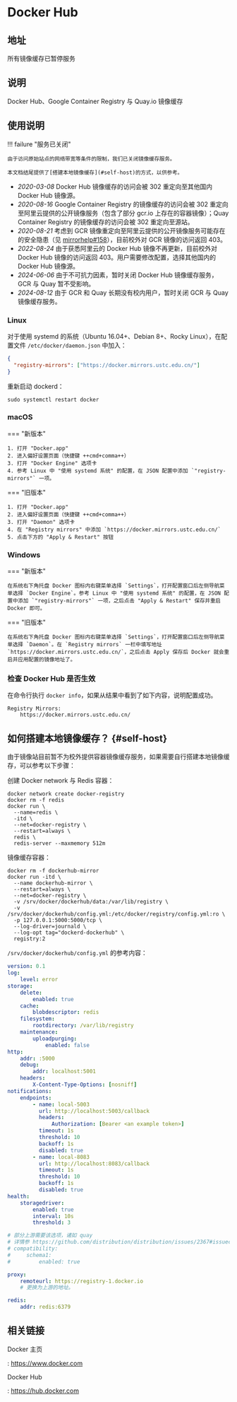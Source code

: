 # Docker Hub

## 地址

所有镜像缓存已暂停服务

## 说明

Docker Hub、Google Container Registry 与 Quay.io 镜像缓存

## 使用说明

!!! failure "服务已关闭"

    由于访问原始站点的网络带宽等条件的限制，我们已关闭镜像缓存服务。

    本文档结尾提供了[搭建本地镜像缓存](#self-host)的方式，以供参考。

- *2020-03-08* Docker Hub 镜像缓存的访问会被 302 重定向至其他国内 Docker Hub 镜像源。
- *2020-08-16* Google Container Registry 的镜像缓存的访问会被 302 重定向至阿里云提供的公开镜像服务（包含了部分 gcr.io 上存在的容器镜像）；Quay Container Registry 的镜像缓存的访问会被 302 重定向至源站。
- *2020-08-21* 考虑到 GCR 镜像重定向至阿里云提供的公开镜像服务可能存在的安全隐患（见 [mirrorhelp#158](https://github.com/ustclug/mirrorhelp/issues/158)），目前校外对 GCR 镜像的访问返回 403。
- *2022-08-24* 由于获悉阿里云的 Docker Hub 镜像不再更新，目前校外对 Docker Hub 镜像的访问返回 403。用户需要修改配置，选择其他国内的 Docker Hub 镜像源。
- *2024-06-06* 由于不可抗力因素，暂时关闭 Docker Hub 镜像缓存服务，GCR 与 Quay 暂不受影响。
- *2024-08-12* 由于 GCR 和 Quay 长期没有校内用户，暂时关闭 GCR 与 Quay 镜像缓存服务。

### Linux

对于使用 systemd 的系统（Ubuntu 16.04+、Debian 8+、Rocky Linux），在配置文件 `/etc/docker/daemon.json` 中加入：

```json
{
  "registry-mirrors": ["https://docker.mirrors.ustc.edu.cn/"]
}
```

重新启动 dockerd：

```shell
sudo systemctl restart docker
```

### macOS

=== "新版本"

    1. 打开 "Docker.app"
    2. 进入偏好设置页面（快捷键 ++cmd+comma++）
    3. 打开 "Docker Engine" 选项卡
    4. 参考 Linux 中 "使用 systemd 系统" 的配置，在 JSON 配置中添加 `"registry-mirrors"` 一项。

=== "旧版本"

    1. 打开 "Docker.app"
    2. 进入偏好设置页面（快捷键 ++cmd+comma++）
    3. 打开 "Daemon" 选项卡
    4. 在 "Registry mirrors" 中添加 `https://docker.mirrors.ustc.edu.cn/`
    5. 点击下方的 "Apply & Restart" 按钮

### Windows

=== "新版本"

    在系统右下角托盘 Docker 图标内右键菜单选择 `Settings`，打开配置窗口后左侧导航菜单选择 `Docker Engine`。参考 Linux 中 "使用 systemd 系统" 的配置，在 JSON 配置中添加 `"registry-mirrors"` 一项，之后点击 "Apply & Restart" 保存并重启 Docker 即可。

=== "旧版本"

    在系统右下角托盘 Docker 图标内右键菜单选择 `Settings`，打开配置窗口后左侧导航菜单选择 `Daemon`。在 `Registry mirrors` 一栏中填写地址 `https://docker.mirrors.ustc.edu.cn/`，之后点击 Apply 保存后 Docker 就会重启并应用配置的镜像地址了。

### 检查 Docker Hub 是否生效

在命令行执行 `docker info`，如果从结果中看到了如下内容，说明配置成功。

```text
Registry Mirrors:
    https://docker.mirrors.ustc.edu.cn/
```

## 如何搭建本地镜像缓存？ {#self-host}

由于镜像站目前暂不为校外提供容器镜像缓存服务，如果需要自行搭建本地镜像缓存，可以参考以下步骤：

创建 Docker network 与 Redis 容器：

```shell
docker network create docker-registry
docker rm -f redis
docker run \
  --name=redis \
  -itd \
  --net=docker-registry \
  --restart=always \
  redis \
  redis-server --maxmemory 512m
```

镜像缓存容器：

```shell
docker rm -f dockerhub-mirror
docker run -itd \
  --name dockerhub-mirror \
  --restart=always \
  --net=docker-registry \
  -v /srv/docker/dockerhub/data:/var/lib/registry \
  -v /srv/docker/dockerhub/config.yml:/etc/docker/registry/config.yml:ro \
  -p 127.0.0.1:5000:5000/tcp \
  --log-driver=journald \
  --log-opt tag="dockerd-dockerhub" \
  registry:2
```

`/srv/docker/dockerhub/config.yml` 的参考内容：

```yaml title="/srv/docker/dockerhub/config.yml"
version: 0.1
log:
    level: error
storage:
    delete:
        enabled: true
    cache:
        blobdescriptor: redis
    filesystem:
        rootdirectory: /var/lib/registry
    maintenance:
        uploadpurging:
            enabled: false
http:
    addr: :5000
    debug:
        addr: localhost:5001
    headers:
        X-Content-Type-Options: [nosniff]
notifications:
    endpoints:
        - name: local-5003
          url: http://localhost:5003/callback
          headers:
              Authorization: [Bearer <an example token>]
          timeout: 1s
          threshold: 10
          backoff: 1s
          disabled: true
        - name: local-8083
          url: http://localhost:8083/callback
          timeout: 1s
          threshold: 10
          backoff: 1s
          disabled: true
health:
    storagedriver:
        enabled: true
        interval: 10s
        threshold: 3

# 部分上游需要该选项，诸如 quay
# 详情参 https://github.com/distribution/distribution/issues/2367#issuecomment-454805687
# compatibility:
#     schema1:
#         enabled: true

proxy:
    remoteurl: https://registry-1.docker.io
    # 更换为上游的地址。

redis:
    addr: redis:6379
```

## 相关链接

Docker 主页

:   <https://www.docker.com>

Docker Hub

:   <https://hub.docker.com>
